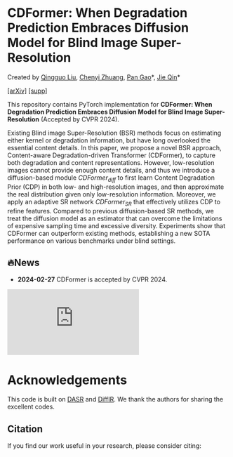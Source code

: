 # CDFormer: When Degradation Prediction Embraces Diffusion Model for Blind Image Super-Resolution

Created by [Qingguo Liu](https://github.com/users/zbhfc712), [Chenyi Zhuang](https://github.com/Sheryl-Z), [Pan Gao]()\*, [Jie Qin]()\*

[[arXiv]]() [[supp]]()

This repository contains PyTorch implementation for __CDFormer: When Degradation Prediction Embraces Diffusion Model for Blind Image Super-Resolution__ (Accepted by CVPR 2024).

Existing Blind image Super-Resolution (BSR) methods focus on estimating either kernel or degradation information, but have long overlooked the essential content details. In this paper, we propose a novel BSR approach, Content-aware Degradation-driven Transformer (CDFormer), to capture both degradation and content representations. However, low-resolution images cannot provide enough content details, and thus we introduce a diffusion-based module $CDFormer_{diff}$ to first learn Content Degradation Prior (CDP) in both low- and high-resolution images, and then approximate the real distribution given only low-resolution information. Moreover, we apply an adaptive SR network $CDFormer_{SR}$ that effectively utilizes CDP to refine features. Compared to previous diffusion-based SR methods, we treat the diffusion model as an estimator that can overcome the limitations of expensive sampling time and excessive diversity. Experiments show that CDFormer can outperform existing methods, establishing a new SOTA performance on various benchmarks under blind settings.

## 🔥News
- **2024-02-27** CDFormer is accepted by CVPR 2024.

![intro](https://github.com/I2-Multimedia-Lab/CDFormer/tree/main/fig/network.pdf)

# Acknowledgements
This code is built on [DASR](https://github.com/The-Learning-And-Vision-Atelier-LAVA/DASR) and [DiffIR](https://github.com/Zj-BinXia/DiffIR). We thank the authors for sharing the excellent codes.

## Citation
If you find our work useful in your research, please consider citing: 
```

```
